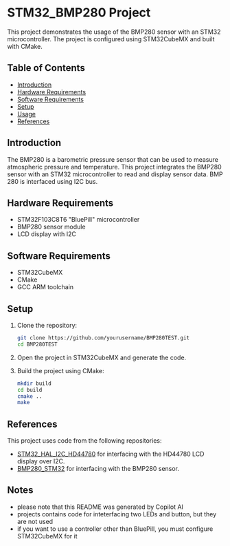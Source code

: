 # STM32_BMP280 Project

This project demonstrates the usage of the BMP280 sensor with an STM32 microcontroller. The project is configured using STM32CubeMX and built with CMake.

## Table of Contents
- [Introduction](#introduction)
- [Hardware Requirements](#hardware-requirements)
- [Software Requirements](#software-requirements)
- [Setup](#setup)
- [Usage](#usage)
- [References](#references)

## Introduction

The BMP280 is a barometric pressure sensor that can be used to measure atmospheric pressure and temperature. This project integrates the BMP280 sensor with an STM32 microcontroller to read and display sensor data. BMP 280 is interfaced using I2C bus.

## Hardware Requirements

- STM32F103C8T6 "BluePill" microcontroller
- BMP280 sensor module
- LCD display with I2C

## Software Requirements

- STM32CubeMX
- CMake
- GCC ARM toolchain

## Setup

1. Clone the repository:
    ```sh
    git clone https://github.com/yourusername/BMP280TEST.git
    cd BMP280TEST
    ```

2. Open the project in STM32CubeMX and generate the code.

3. Build the project using CMake:
    ```sh
    mkdir build
    cd build
    cmake ..
    make
    ```


## References
This project uses code from the following repositories:

- [STM32_HAL_I2C_HD44780](https://github.com/eziya/STM32_HAL_I2C_HD44780) for interfacing with the HD44780 LCD display over I2C.
- [BMP280_STM32](https://github.com/ciastkolog/BMP280_STM32/tree/master) for interfacing with the BMP280 sensor.

## Notes
- please note that this README was generated by Copilot AI
- projects contains code for inteterfacing two LEDs and button, but they are not used
- if you want to use a controller other than BluePill, you must configure STM32CubeMX for it